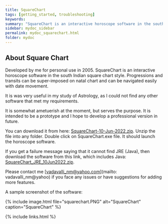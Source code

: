 ```yaml
---
title: SquareChart
tags: [getting_started, troubleshooting]
keywords:
summary: "SquareChart is an interactive horoscope software in the south Indian square chart style. Most important feature is the super imposition of progressions and transits on natal chart and their movement with date change."
sidebar: mydoc_sidebar
permalink: mydoc_squarechart.html
folder: mydoc
---
```


## About Square Chart

Developed by me for personal use in 2005. SquareChart is an interactive horoscope software in the south Indian square chart style. Progressions and transits can be super-imposed on natal chart and can be navigated easily with date movement.

It is was very useful in my study of Astrology, as I could not find any other software that met my requirements.

It is somewhat ametuerish at the moment, but serves the purpose. It is intended to be a prototype and I hope to develop a professional version in future.

You can download it from here: [SquareChart-10-Jun-2022.zip](downloads/SquareChart-10-Jun-2022.zip). 
Unzip the file into any folder. Double click on SquareChart.exe file. It should launch the horoscope software.

If you get a failure message saying that it cannot find JRE (Java), then download the software from this link, which includes Java: [SquareChart_JRE_10Jun2022.zip](https://drive.google.com/file/d/1X73wsi989zQJYZKNQB8YtMx0xtY4KxNQ/view?usp=sharing).

Please contact me [vadavalli_nm@yahoo.com](mailto: vadavalli_nm@yahoo) if you face any issues or have suggestions for adding more features.

A sample screenshot of the software:

{% include image.html file="squarechart.PNG" alt="SquareChart" caption="SquareChart" %}

{% include links.html %}
